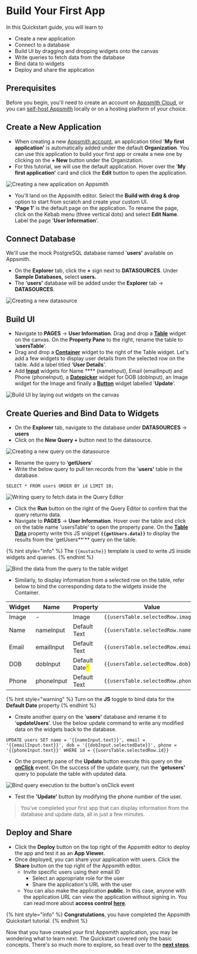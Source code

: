 # Build Your First App

In this Quickstart guide, you will learn to&#x20;

* Create a new application
* Connect to a database
* Build UI by dragging and dropping widgets onto the canvas
* Write queries to fetch data from the database
* Bind data to widgets
* Deploy and share the application

## Prerequisites

Before you begin, you'll need to create an account on [Appsmith Cloud](https://app.appsmith.com/), or you can [self-host Appsmith](setup/) locally or on a hosting platform of your choice.

## **Create a New Application**

* When creating a new [Appsmith account](https://app.appsmith.com/), an application titled '**My first application'** is automatically added under the default **Organization**. You can use this application to build your first app or create a new one by clicking on the **+ New** button under the Organization.
* For this tutorial, we will use the default application. Hover over the '**My first application'** card and click the **Edit** button to open the application.

![Creating a new application on Appsmith](<../.gitbook/assets/Screenshot 2022-07-12 at 23.04.43.png>)

* You'll land on the Appsmith editor. Select the **Build with drag & drop** option to start from scratch and create your custom UI.&#x20;
* **'Page 1'** is the default page on the application. To rename the page, click on the Kebab menu (three vertical dots) and select **Edit Name**. Label the page '**User Information**'.

## **Connect Database**

We'll use the mock PostgreSQL database named '**users'** available on Appsmith.

* On the **Explorer** tab, click the **+** sign next to **DATASOURCES**. Under **Sample Databases,** select **users.**
* The '**users'** database will be added under the **Explorer** tab -> **DATASOURCES**.

![Creating a new datasource](<../.gitbook/assets/Add Datasource.png>)

## **Build UI**

* Navigate to **PAGES** → **User Information**. Drag and drop a [**Table**](../reference/widgets/table/) widget on the canvas. On the **Property Pane** to the right, rename the table to '**usersTable**'.
* Drag and drop a [**Container**](../reference/widgets/container.md) widget to the right of the Table widget. Let's add a few widgets to display user details from the selected row on the table. Add a label titled '**User Details**'.
* Add [**Input**](../reference/widgets/input.md) widgets for Name **** (nameInput), Email (emailInput) and Phone (phoneInput), a [**Datepicker**](../reference/widgets/datepicker.md) widget for DOB (dobInput), an Image widget for the Image and finally a [**Button**](../reference/widgets/button/) widget labelled '**Update**'.

![Build UI by laying out widgets on the canvas](<../.gitbook/assets/Screenshot 2022-06-28 at 10.50.31 PM.png>)

## **Create Queries and Bind Data to Widgets**

* On the **Explorer** tab, navigate to the database under **DATASOURCES** → **users**&#x20;
* Click on the **New Query +** button next to the datasource.

![Creating a new query on the datasource](<../.gitbook/assets/New Query (1).png>)

* Rename the query to ‘**getUsers**’
* Write the below query to pull ten records from the '**users'** table in the database.&#x20;

```
SELECT * FROM users ORDER BY id LIMIT 10;
```

![Writing query to fetch data in the Query Editor](<../.gitbook/assets/Screenshot 2022-07-12 at 22.38.19.png>)

* Click the **Run** button on the right of the Query Editor to confirm that the query returns data.
* Navigate to **PAGES** → **User Information**. Hover over the table and click on the table name 'usersTable' to open the property pane. On the [**Table Data**](../reference/widgets/table/#table-data) property write this JS snippet **`{{getUsers.data}}`** to display the results from the 'getUsers**'** query on the table.&#x20;

{% hint style="info" %}
The `{{mustache}}` template is used to write JS inside widgets and queries.
{% endhint %}

![Bind the data from the query to the table widget](<../.gitbook/assets/Screenshot 2022-07-12 at 22.40.59.png>)

* Similarly, to display information from a selected row on the table, refer below to bind the corresponding data to the widgets inside the Container.

| Widget | Name       | Property                                          | Value                              |
| ------ | ---------- | ------------------------------------------------- | ---------------------------------- |
| Image  | -          | Image                                             | `{{usersTable.selectedRow.image}}` |
| Name   | nameInput  | Default Text                                      | `{{usersTable.selectedRow.name}}`  |
| Email  | emailInput | Default Text                                      | `{{usersTable.selectedRow.email}}` |
| DOB    | dobInput   | Default Date<mark style="color:orange;">\*</mark> | `{{usersTable.selectedRow.dob}}`   |
| Phone  | phoneInput | Default Text                                      | `{{usersTable.selectedRow.phone}}` |

{% hint style="warning" %}
Turn on the **JS** toggle to bind data for the **Default Date** property
{% endhint %}

* Create another query on the '**users'** database and rename it to '**updateUsers**'. Use the below update command to write any modified data on the widgets back to the database.&#x20;

```
UPDATE users SET name = '{{nameInput.text}}', email = '{{emailInput.text}}', dob = '{{dobInput.selectedDate}}', phone = '{{phoneInput.text}}' WHERE id = {{usersTable.selectedRow.id}} 
```

* On the property pane of the **Update** button execute this query on the [**onClick**](../reference/widgets/button/#events) event. On the success of the update query, run the '**getusers'** query to populate the table with updated data.

![Bind query execution to the button's  onClick event ](<../.gitbook/assets/Screenshot 2022-06-28 at 11.36.28 PM.png>)

* Test the **'Update'** button by modifying the phone number of the user.

> You’ve completed your first app that can display information from the database and update data, all in just a few minutes.

## Deploy and Share

* Click the **Deploy** button on the top right of the Appsmith editor to deploy the app and test it as an **App Viewer.**&#x20;
* Once deployed, you can share your application with users. Click the **Share** button on the top right of the Appsmith editor.
  * Invite specific users using their email ID
    * Select an appropriate role for the user
    * Share the application's URL with the user
  * You can also make the application **public**. In this case, anyone with the application URL can view the application without signing in. You can read more about **access control** [**here**](../advanced-concepts/access-control.md).

{% hint style="info" %}
**Congratulations**, you have completed the Appsmith Quickstart tutorial.&#x20;
{% endhint %}

Now that you have created your first Appsmith application, you may be wondering what to learn next. The Quickstart covered only the basic concepts. There's so much more to explore, so head over to the [**next steps**](../#advanced-users).

